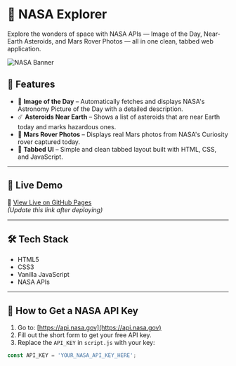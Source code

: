 # 🚀 NASA Explorer

Explore the wonders of space with NASA APIs — Image of the Day, Near-Earth Asteroids, and Mars Rover Photos — all in one clean, tabbed web application.

![NASA Banner](https://www.nasa.gov/sites/default/files/thumbnails/image/nasa-logo-web-rgb.png)

## 🌌 Features

- 📸 **Image of the Day** – Automatically fetches and displays NASA's Astronomy Picture of the Day with a detailed description.
- ☄️ **Asteroids Near Earth** – Shows a list of asteroids that are near Earth today and marks hazardous ones.
- 🚗 **Mars Rover Photos** – Displays real Mars photos from NASA's Curiosity rover captured today.
- 🧭 **Tabbed UI** – Simple and clean tabbed layout built with HTML, CSS, and JavaScript.

---

## 📁 Live Demo

🔗 [View Live on GitHub Pages](https://AyushPrad2907.github.io/NASA-Explorer)  
*(Update this link after deploying)*

---

## 🛠 Tech Stack

- HTML5
- CSS3
- Vanilla JavaScript
- NASA APIs

---

## 🔑 How to Get a NASA API Key

1. Go to: [https://api.nasa.gov](https://api.nasa.gov)
2. Fill out the short form to get your free API key.
3. Replace the `API_KEY` in `script.js` with your key:

```js
const API_KEY = 'YOUR_NASA_API_KEY_HERE';
